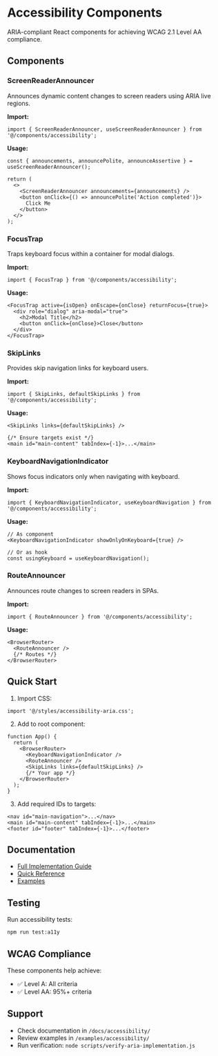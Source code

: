# Accessibility Components

ARIA-compliant React components for achieving WCAG 2.1 Level AA compliance.

## Components

### ScreenReaderAnnouncer
Announces dynamic content changes to screen readers using ARIA live regions.

**Import:**
```tsx
import { ScreenReaderAnnouncer, useScreenReaderAnnouncer } from '@/components/accessibility';
```

**Usage:**
```tsx
const { announcements, announcePolite, announceAssertive } = useScreenReaderAnnouncer();

return (
  <>
    <ScreenReaderAnnouncer announcements={announcements} />
    <button onClick={() => announcePolite('Action completed')}>
      Click Me
    </button>
  </>
);
```

### FocusTrap
Traps keyboard focus within a container for modal dialogs.

**Import:**
```tsx
import { FocusTrap } from '@/components/accessibility';
```

**Usage:**
```tsx
<FocusTrap active={isOpen} onEscape={onClose} returnFocus={true}>
  <div role="dialog" aria-modal="true">
    <h2>Modal Title</h2>
    <button onClick={onClose}>Close</button>
  </div>
</FocusTrap>
```

### SkipLinks
Provides skip navigation links for keyboard users.

**Import:**
```tsx
import { SkipLinks, defaultSkipLinks } from '@/components/accessibility';
```

**Usage:**
```tsx
<SkipLinks links={defaultSkipLinks} />

{/* Ensure targets exist */}
<main id="main-content" tabIndex={-1}>...</main>
```

### KeyboardNavigationIndicator
Shows focus indicators only when navigating with keyboard.

**Import:**
```tsx
import { KeyboardNavigationIndicator, useKeyboardNavigation } from '@/components/accessibility';
```

**Usage:**
```tsx
// As component
<KeyboardNavigationIndicator showOnlyOnKeyboard={true} />

// Or as hook
const usingKeyboard = useKeyboardNavigation();
```

### RouteAnnouncer
Announces route changes to screen readers in SPAs.

**Import:**
```tsx
import { RouteAnnouncer } from '@/components/accessibility';
```

**Usage:**
```tsx
<BrowserRouter>
  <RouteAnnouncer />
  {/* Routes */}
</BrowserRouter>
```

## Quick Start

1. Import CSS:
```tsx
import '@/styles/accessibility-aria.css';
```

2. Add to root component:
```tsx
function App() {
  return (
    <BrowserRouter>
      <KeyboardNavigationIndicator />
      <RouteAnnouncer />
      <SkipLinks links={defaultSkipLinks} />
      {/* Your app */}
    </BrowserRouter>
  );
}
```

3. Add required IDs to targets:
```tsx
<nav id="main-navigation">...</nav>
<main id="main-content" tabIndex={-1}>...</main>
<footer id="footer" tabIndex={-1}>...</footer>
```

## Documentation

- [Full Implementation Guide](../../../docs/accessibility/aria-implementation.md)
- [Quick Reference](../../../docs/accessibility/quick-reference.md)
- [Examples](../../../examples/accessibility/)

## Testing

Run accessibility tests:
```bash
npm run test:a11y
```

## WCAG Compliance

These components help achieve:
- ✅ Level A: All criteria
- ✅ Level AA: 95%+ criteria

## Support

- Check documentation in `/docs/accessibility/`
- Review examples in `/examples/accessibility/`
- Run verification: `node scripts/verify-aria-implementation.js`

